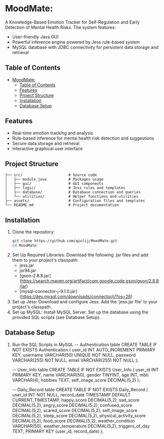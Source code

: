 # MoodMate: 
A Knowledge-Based Emotion Tracker for Self-Regulation and Early Detection of Mental Health Risks. The system features:

* User-friendly Java GUI
* Powerful inference engine powered by Jess rule-based system
* MySQL database with JDBC connectivity for persistent data storage and retrieval

## Table of Contents
- [MoodMate:](#moodmate)
  - [Table of Contents](#table-of-contents)
  - [Features](#features)
  - [Project Structure](#project-structure)
  - [Installation](#installation)
  - [Database Setup](#database-setup)

## Features

* Real-time emotion tracking and analysis
* Rule-based inference for mental health risk detection and suggestions
* Secure data storage and retrieval
* Interactive graphical user interface

## Project Structure
    ├── src/                     # Source code
    │   ├── module.java          # Packages usage
    │   ├── gui/                 # GUI components
    │   ├── logic/               # Jess rules and templates
    │   ├── database/            # Database connection and queries
    │   └── utilities/           # Helper functions and utilities
    ├── assets/                  # Configuration files and templates
    └── README.md                # Project documentation


## Installation
1. Clone the repository: 
   ```bash
   git clone https://github.com/qiulij/MoodMate.git
   cd MoodMate
2. Set Up Required Libraries:
   Download the following .jar files and add them to your project's classpath:
    * jess.jar
    * jsr94.jar
    * [gson-2.8.8.jar] (https://search.maven.org/artifact/com.google.code.gson/gson/2.8.8/jar)
    * [mysql-connector-j-9.1.0.jar] (https://dev.mysql.com/downloads/connector/j/?os=26)
3. Set up Jess: 
    Download and configure Jess. Add the 'jess.jar file' to your project's classpath.
4. Set up MySQL: 
    Install MySQL Server. Set up the database using the provided SQL scripts (see Database Setup).


## Database Setup
1. Run the SQL Scripts in MySQL
    -- Authentication table
    CREATE TABLE IF NOT EXISTS Authentication (
    user_id INT AUTO_INCREMENT PRIMARY KEY,
    username VARCHAR(50) UNIQUE NOT NULL,
    password VARCHAR(255) NOT NULL,
    email VARCHAR(255) NOT NULL
    );

    -- User_Info table
    CREATE TABLE IF NOT EXISTS User_Info (
    user_id INT PRIMARY KEY,
    name VARCHAR(50),
    gender TINYINT,
    age INT,
    mbti VARCHAR(4),
    hobbies TEXT,
    self_image_score DECIMAL(5,2)
    );

    -- Daily_Record table
    CREATE TABLE IF NOT EXISTS Daily_Record (
    user_id INT NOT NULL,
    record_date TIMESTAMP DEFAULT CURRENT_TIMESTAMP,
    happy_score DECIMAL(5,2),
    sad_score DECIMAL(5,2),
    angry_score DECIMAL(5,2),
    confused_score DECIMAL(5,2),
    scared_score DECIMAL(5,2),
    self_image_score DECIMAL(5,2),
    sleep_score DECIMAL(5,2),
    physical_activity_score DECIMAL(5,2),
    food_score DECIMAL(5,2),
    weather_condition VARCHAR(50),
    weather_temperature DECIMAL(5,2),
    triggers_of_day TEXT,
    PRIMARY KEY (user_id, record_date)
    );